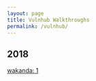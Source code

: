 ```yaml
---
layout: page
title: Vulnhub Walkthroughs
permalink: /vulnhub/
---
```


## 2018
[wakanda: 1](https://bzyo.github.io/vulnhub/2018/wakanda_1/)
